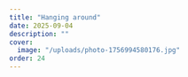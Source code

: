 ```yaml
---
title: "Hanging around"
date: 2025-09-04
description: ""
cover:
  image: "/uploads/photo-1756994580176.jpg"
order: 24
---
```


